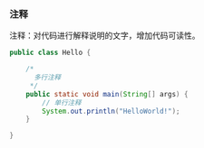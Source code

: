 ### 注释

注释：对代码进行解释说明的文字，增加代码可读性。

```java
public class Hello {

    /*
      多行注释
     */
    public static void main(String[] args) {
        // 单行注释
        System.out.println("HelloWorld!");
    }

}
```